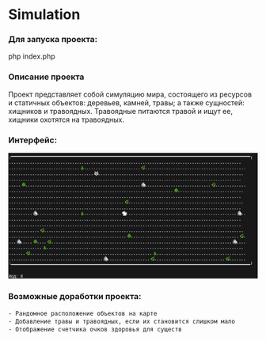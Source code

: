 # Simulation



### Для запуска проекта:
php index.php

### Описание проекта
Проект представляет собой симуляцию мира, состоящего из ресурсов и статичных объектов: деревьев, камней, травы; а также сущностей: хищников и травоядных. Травоядные питаются травой и ищут ее, хищники охотятся на травоядных.


### Интерфейс:
![alt text](image.png)

### Возможные доработки проекта:
    - Рандомное расположение объектов на карте
    - Добавление травы и травоядных, если их становится слишком мало
    - Отображение счетчика очков здоровья для существ